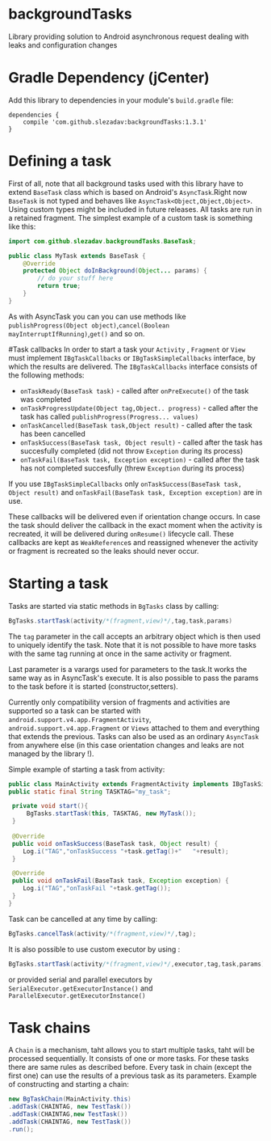 # backgroundTasks
Library providing solution to Android asynchronous request dealing with leaks and configuration changes

# Gradle Dependency (jCenter)

Add this library to dependencies in your module's `build.gradle` file:

```Gradle
dependencies {
    compile 'com.github.slezadav:backgroundTasks:1.3.1'
}
```

# Defining a task
First of all, note that all background tasks used with this library have to extend `BaseTask` class which is based on Android's `AsyncTask`.Right now `BaseTask` is not typed and behaves like `AsyncTask<Object,Object,Object>`. Using custom types might be included in future releases. All tasks are run in a retained fragment. 
The simplest example of a custom task is something like this:

```java
import com.github.slezadav.backgroundTasks.BaseTask;

public class MyTask extends BaseTask {
    @Override
    protected Object doInBackground(Object... params) {
        // do your stuff here
        return true;
    }
}
```

As with AsyncTask you can you can use methods like `publishProgress(Object object)`,`cancel(Boolean mayInterruptIfRunning)`,`get()` and so on.

#Task callbacks
In order to start a task your `Activity` , `Fragment` or `View` must implement `IBgTaskCallbacks` or `IBgTaskSimpleCallbacks` interface, by which the results are delivered. The `IBgTaskCallbacks` interface consists of the following methods:

* `onTaskReady(BaseTask task)` - called after `onPreExecute()` of the task was completed
* `onTaskProgressUpdate(Object tag,Object.. progress)` - called after the task has called `publishProgress(Progress... values)`
* `onTaskCancelled(BaseTask task,Object result)` - called after the task has been cancelled 
* `onTaskSuccess(BaseTask task, Object result)` - called after the task has succesfully completed (did not throw `Exception` during its process)
* `onTaskFail(BaseTask task, Exception exception)` - called after the task has not completed succesfully (threw `Exception` during its process)

If you use `IBgTaskSimpleCallbacks` only `onTaskSuccess(BaseTask task, Object result)` and `onTaskFail(BaseTask task, Exception exception)` are in use.

These callbacks will be delivered even if orientation change occurs. In case the task should deliver the callback in the exact moment when the activity is recreated, it will be delivered during `onResume()` lifecycle call.
These callbacks are kept as `WeakReference`s and reassigned whenever the activity or fragment is recreated so the leaks should never occur.

# Starting a task

Tasks are started via static methods in `BgTasks` class by calling:

```java
BgTasks.startTask(activity/*(fragment,view)*/,tag,task,params)
```
The `tag` parameter in the call accepts an arbitrary object which is then used to uniquely identify the task. Note that it is not possible to have more tasks with the same tag running at once in the same activity or fragment.

Last parameter is a varargs used for parameters to the task.It works the same way as in AsyncTask's execute. It is also possible to pass the params to the task before it is started (constructor,setters).

Currently only compatibility version of fragments and activities are supported so a task can be started with `android.support.v4.app.FragmentActivity`, `android.support.v4.app.Fragment` or `Views` attached to them and everything that extends the previous.
Tasks can also be used as an ordinary `AsyncTask` from anywhere else (in this case orientation changes and leaks are not managed by the library !).

Simple example of starting a task from activity:
```java
public class MainActivity extends FragmentActivity implements IBgTaskSimpleCallbacks {
public static final String TASKTAG="my_task";

 private void start(){
     BgTasks.startTask(this, TASKTAG, new MyTask());
 }
 
 @Override
 public void onTaskSuccess(BaseTask task, Object result) {
    Log.i("TAG","onTaskSuccess "+task.getTag()+"   "+result);
 }

 @Override
 public void onTaskFail(BaseTask task, Exception exception) {
    Log.i("TAG","onTaskFail "+task.getTag());
 }
}
```

Task can be cancelled at any time by calling:
```java
BgTasks.cancelTask(activity/*(fragment,view)*/,tag);
```

It is also possible to use custom executor by using :
```java
BgTasks.startTask(activity/*(fragment,view)*/,executor,tag,task,params);
```

or provided serial and parallel executors by `SerialExecutor.getExecutorInstance()` and `ParallelExecutor.getExecutorInstance()`

# Task chains
A `Chain` is a mechanism, taht allows you to start multiple tasks, taht will be processed sequentially. It consists of one or more tasks. For these tasks there are same rules as described before. Every task in chain (except the first one) can use the results of a previous task as its parameters.
Example of constructing and starting a chain:
```java
new BgTaskChain(MainActivity.this)
.addTask(CHAINTAG, new TestTask())
.addTask(CHAINTAG,new TestTask())
.addTask(CHAINTAG, new TestTask())
.run();
```

